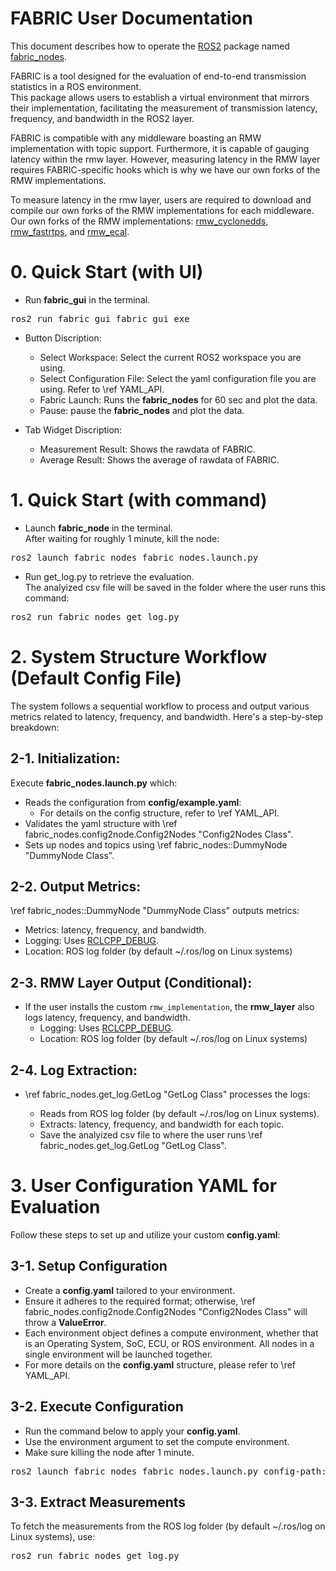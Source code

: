 # FABRIC User Documentation

This document describes how to operate the
[ROS2](https://www.ros.org) package named [fabric_nodes](https://github.com/upowerrobotics/ros2_fabric).

FABRIC is a tool designed for the evaluation of end-to-end transmission statistics in a ROS environment.  
This package allows users to establish a virtual environment that mirrors their implementation,
facilitating the measurement of transmission latency, frequency, and bandwidth in the ROS2 layer.

FABRIC is compatible with any middleware boasting an RMW implementation with topic support.
Furthermore, it is capable of gauging latency within the rmw layer.
However, measuring latency in the RMW layer requires FABRIC-specific hooks
which is why we have our own forks of the RMW implementations.  

To measure latency in the rmw layer,
users are required to download and compile our own forks of the RMW implementations for each middleware.
Our own forks of the RMW implementations: 
[rmw_cyclonedds](https://github.com/upowerrobotics/rmw_cyclonedds),
[rmw_fastrtps](https://github.com/upowerrobotics/rmw_fastrtps),
and [rmw_ecal](https://github.com/upowerrobotics/rmw_ecal).

# 0. Quick Start (with UI)
- Run **fabric_gui** in the terminal.
<div style="width: auto; white-space: nowrap;">
<pre>
ros2 run fabric_gui fabric_gui_exe
</pre>
</div>

- Button Discription:
  - Select Workspace: Select the current ROS2 workspace you are using.
  - Select Configuration File: Select the yaml configuration file you are using. Refer to \ref YAML_API.
  - Fabric Launch: Runs the **fabric_nodes** for 60 sec and plot the data.
  - Pause: pause the **fabric_nodes** and plot the data.

- Tab Widget Discription:
  - Measurement Result: Shows the rawdata of FABRIC.
  - Average Result: Shows the average of rawdata of FABRIC.

# 1. Quick Start (with command)
- Launch **fabric_node** in the terminal.  
  After waiting for roughly 1 minute, kill the node:
<div style="width: auto; white-space: nowrap;">
<pre>
ros2 launch fabric_nodes fabric_nodes.launch.py
</pre>
</div>
  
- Run get_log.py to retrieve the evaluation.  
  The analyized csv file will be saved in the folder where the user runs this command:  
<div style="width: auto; white-space: nowrap;">
<pre>
ros2 run fabric_nodes get_log.py
</pre>
</div>
  
# 2. System Structure Workflow (Default Config File)

The system follows a sequential workflow to process
and output various metrics related to latency, frequency, and bandwidth.
Here's a step-by-step breakdown:

## 2-1. Initialization:

Execute **fabric_nodes.launch.py** which:

- Reads the configuration from **config/example.yaml**:
  - For details on the config structure, refer to \ref YAML_API.
- Validates the yaml structure with \ref fabric_nodes.config2node.Config2Nodes "Config2Nodes Class".
- Sets up nodes and topics using \ref fabric_nodes::DummyNode "DummyNode Class".

## 2-2. Output Metrics:

\ref fabric_nodes::DummyNode "DummyNode Class" outputs metrics:

- Metrics: latency, frequency, and bandwidth.
- Logging: Uses [RCLCPP_DEBUG](https://docs.ros2.org/bouncy/api/rclcpp/logging_8hpp.html).
- Location: ROS log folder (by default ~/.ros/log on Linux systems)

## 2-3. RMW Layer Output (Conditional):

- If the user installs the custom `rmw_implementation`,
  the **rmw_layer** also logs latency, frequency, and bandwidth.
  - Logging: Uses [RCLCPP_DEBUG](https://docs.ros2.org/bouncy/api/rclcpp/logging_8hpp.html).
  - Location: ROS log folder (by default ~/.ros/log on Linux systems)

## 2-4. Log Extraction:

- \ref fabric_nodes.get_log.GetLog "GetLog Class" processes the logs:

  - Reads from ROS log folder (by default ~/.ros/log on Linux systems).
  - Extracts: latency, frequency, and bandwidth for each topic.
  - Save the analyized csv file to where the user runs \ref fabric_nodes.get_log.GetLog "GetLog Class".

# 3. User Configuration YAML for Evaluation

Follow these steps to set up and utilize your custom **config.yaml**:

## 3-1. Setup Configuration
- Create a **config.yaml** tailored to your environment.
- Ensure it adheres to the required format;
  otherwise, \ref fabric_nodes.config2node.Config2Nodes "Config2Nodes Class" will throw a **ValueError**.
- Each environment object defines a compute environment, whether that is an Operating System, 
  SoC, ECU, or ROS environment. All nodes in a single environment will be launched together.
- For more details on the **config.yaml** structure, please refer to \ref YAML_API.

## 3-2. Execute Configuration
- Run the command below to apply your **config.yaml**.
- Use the environment argument to set the compute environment.
- Make sure killing the node after 1 minute.
<div style="width: auto; white-space: nowrap;">
<pre>
ros2 launch fabric_nodes fabric_nodes.launch.py config-path:=/PATH/TO/USER/CONFIG environment:=USER_ENV
</pre>
</div>

## 3-3. Extract Measurements
To fetch the measurements from the ROS log folder (by default ~/.ros/log on Linux systems), use:
<div style="width: auto; white-space: nowrap;">
<pre>
ros2 run fabric_nodes get_log.py
</pre>
</div>
